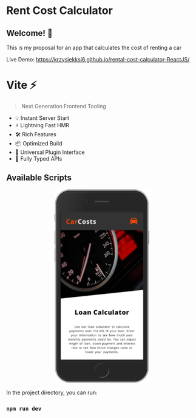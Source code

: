 # Rent Cost Calculator

## Welcome! 👋

This is my proposal for an app that calculates the cost of renting a car

Live Demo: https://krzysiekksi6.github.io/rental-cost-calculator-ReactJS/

# Vite ⚡

> Next Generation Frontend Tooling

- 💡 Instant Server Start
- ⚡️ Lightning Fast HMR
- 🛠️ Rich Features
- 📦 Optimized Build
- 🔩 Universal Plugin Interface
- 🔑 Fully Typed APIs

## Available Scripts

<p align="center">
  <a href="https://krzysiekksi6.github.io/rental-cost-calculator-ReactJS/" target="_blank" rel="noopener noreferrer">
    <img width="250" src="./design/mobile.jpg" alt="Mobile view of this app">
  </a>
</p>

In the project directory, you can run:

### `npm run dev`

